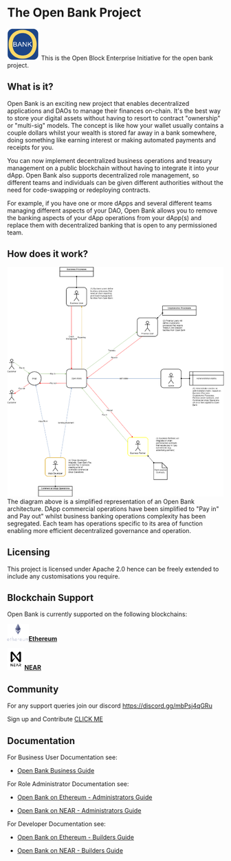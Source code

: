 # The Open Bank Project

<img src="https://github.com/Block-Star-Logic/open-bank/blob/d1390078e9bec056ae147c8283fe046c8d6b0146/images/open_bank_logo.png" width="75" height="75"/>
This is the Open Block Enterprise Initiative for the open bank project.

## What is it?

Open Bank is an exciting new project that enables decentralized applications and DAOs to manage their finances on-chain. It's the best way to store your digital assets without having to resort to contract "ownership" or "multi-sig" models.
The concept is like how your wallet usually contains a couple dollars whilst your wealth is stored far away in a bank somewhere, doing something like earning interest or making automated payments and receipts for you. 

You can now implement decentralized business operations and treasury management on a public blockchain without having to integrate it into your dApp. Open Bank also supports decentralized role management, so different teams and individuals can be given different authorities without the need for code-swapping or redeploying contracts.

For example, if you have one or more dApps and several different teams managing different aspects of your DAO, Open Bank allows you to remove the banking aspects of your dApp operations from your dApp(s) and replace them with decentralized banking that is open to any permissioned team. 

## How does it work?

<img src="https://github.com/Block-Star-Logic/open-bank/blob/c48e9756407d3aff53a23315a11e18dc4a99ceaf/images/open%20bank.overview.png" alt="Open Bank Overview" />
The diagram above is a simplified representation of an Open Bank architecture. DApp commercial operations have been simplified to "Pay in" and Pay out" whilst business banking operations complexity has been segregated. Each team has operations specific to its area of function enabling more efficient decentralized governance and operation. 


## Licensing 

This project is licensed under Apache 2.0 hence can be freely extended to include any customisations you require. 

## Blockchain Support

Open Bank is currently supported on the following blockchains:

<img src="https://github.com/Block-Star-Logic/open-bank/blob/fe419edfc9b7932a138dea9fa77030ed7222fafb/media/ethereum-logo-portrait-purple.png" width="50" height="40" alt="Ethereum Logo"/>[**Ethereum**](https://github.com/Block-Star-Logic/open-roles/tree/main/blockchain_ethereum)

<img src="https://github.com/Block-Star-Logic/open-bank/blob/fe419edfc9b7932a138dea9fa77030ed7222fafb/media/near_logo_stack.png" width="40" height="50" alt="NEAR Logo"/>[**NEAR**](https://github.com/Block-Star-Logic/open-roles/tree/main/blockchain_near)

## Community

For any support queries join our discord 
https://discord.gg/mbPsj4qGRu 

Sign up and Contribute 
<a href="https://rebrand.ly/obei_sign_up_open_bank">CLICK ME</a>


## Documentation

For Business User Documentation see: 
* [Open Bank Business Guide](https://github.com/Block-Star-Logic/open-bank/tree/main/business)

For Role Administrator Documentation see:
* [Open Bank on Ethereum - Administrators Guide](https://github.com/Block-Star-Logic/open-bank/blob/main/blockchain_ethereum/ADMIN.md)

* [Open Bank on NEAR - Administrators Guide](https://github.com/Block-Star-Logic/open-bank/blob/main/blockchain_near/ADMIN.md)

For Developer Documentation see:
* [Open Bank on Ethereum - Builders Guide](https://github.com/Block-Star-Logic/open-bank/blob/main/blockchain_ethereum/BUILDER.md)

* [Open Bank on NEAR - Builders Guide](https://github.com/Block-Star-Logic/open-bank/blob/main/blockchain_near/BUILDER.md)


